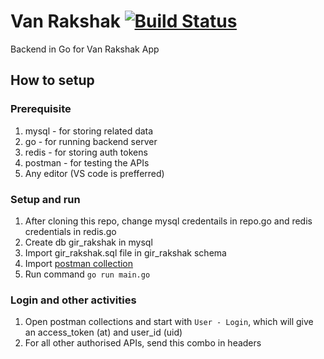 # Van Rakshak [![Build Status](https://api.travis-ci.org/thekosmix/gir-rakshak.png)](http://travis-ci.org/gir-rakshak)
Backend in Go for Van Rakshak App

## How to setup
### Prerequisite
1. mysql - for storing related data
2. go - for running backend server
3. redis - for storing auth tokens
4. postman - for testing the APIs
4. Any editor (VS code is prefferred)
### Setup and run
1. After cloning this repo, change mysql credentails in repo.go and redis credentials in redis.go
2. Create db gir_rakshak in mysql
3. Import gir_rakshak.sql file in gir_rakshak schema
4. Import [postman collection](https://www.getpostman.com/collections/5aba816fefaa2d8d2fd4)
5. Run command `go run main.go`

### Login and other activities
1. Open postman collections and start with ``User - Login``, which will give an access_token (at) and user_id (uid)
2. For all other authorised APIs, send this combo in headers
